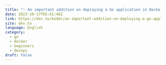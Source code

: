 ```yaml
---
title: "💡 An important addition on deploying a Go application in Docker, if net/http is used"
date: 2023-10-17T05:41:48Z
link: https://dev.to/koddr/an-important-addition-on-deploying-a-go-application-in-docker-if-nethttp-is-used-4mjd?utm_medium=RSS&utm_source=news.12bit.vn
site: dev.to
language: English
category:
  - go
  - docker
  - beginners
  - devops
draft: false
---
```

